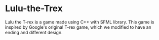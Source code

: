 # Lulu-the-Trex
Lulu the T-rex is a game made using C++ with SFML library. This game is inspired by Google's original T-rex game, which we modified to have an ending and different design.

